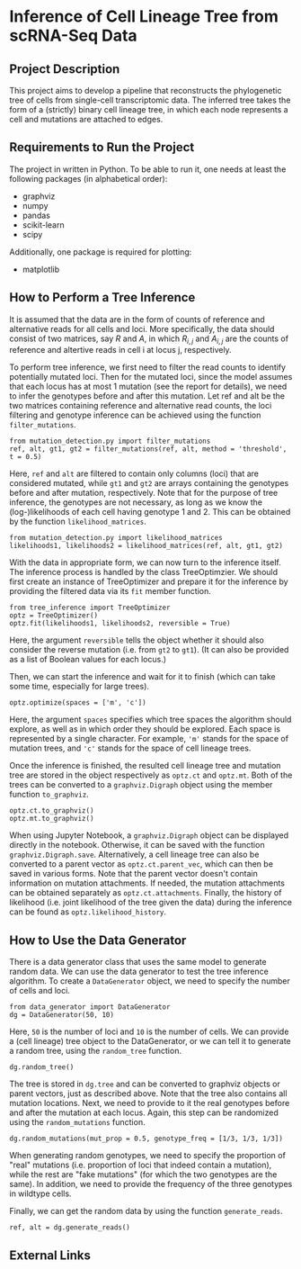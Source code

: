# Inference of Cell Lineage Tree from scRNA-Seq Data
## Project Description
This project aims to develop a pipeline that reconstructs the phylogenetic tree of cells from single-cell transcriptomic data.
The inferred tree takes the form of a (strictly) binary cell lineage tree, in which each node represents a cell and mutations are attached to edges.


## Requirements to Run the Project
The project in written in Python. To be able to run it, one needs at least the following packages (in alphabetical order):
- graphviz
- numpy
- pandas
- scikit-learn
- scipy

Additionally, one package is required for plotting:
- matplotlib


## How to Perform a Tree Inference
It is assumed that the data are in the form of counts of reference and alternative reads for all cells and loci. More specifically, the data should consist of two matrices, say $R$ and $A$, in which $R_{i,j}$ and $A_{i,j}$ are the counts of reference and altertive reads in cell i at locus j, respectively.

To perform tree inference, we first need to filter the read counts to identify potentially mutated loci.
Then for the mutated loci, since the model assumes that each locus has at most 1 mutation (see the report for details), we need to infer the genotypes before and after this mutation.
Let ref and alt be the two matrices containing reference and alternative read counts, the loci filtering and genotype inference can be achieved using the function `filter_mutations`.
```
from mutation_detection.py import filter_mutations
ref, alt, gt1, gt2 = filter_mutations(ref, alt, method = 'threshold', t = 0.5)
```
Here, `ref` and `alt` are filtered to contain only columns (loci) that are considered mutated, while `gt1` and `gt2` are arrays containing the genotypes before and after mutation, respectively.
Note that for the purpose of tree inference, the genotypes are not necessary, as long as we know the (log-)likelihoods of each cell having genotype 1 and 2.
This can be obtained by the function `likelihood_matrices`.
```
from mutation_detection.py import likelihood_matrices
likelihoods1, likelihoods2 = likelihood_matrices(ref, alt, gt1, gt2)
```

With the data in appropriate form, we can now turn to the inference itself.
The inference process is handled by the class TreeOptimzier.
We should first create an instance of TreeOptimizer and prepare it for the inference by providing the filtered data via its `fit` member function.
```
from tree_inference import TreeOptimizer
optz = TreeOptimizer()
optz.fit(likelihoods1, likelihoods2, reversible = True)
```
Here, the argument `reversible` tells the object whether it should also consider the reverse mutation (i.e. from `gt2` to `gt1`). (It can also be provided as a list of Boolean values for each locus.)

Then, we can start the inference and wait for it to finish (which can take some time, especially for large trees).
```
optz.optimize(spaces = ['m', 'c'])
```
Here, the argument `spaces` specifies which tree spaces the algorithm should explore, as well as in which order they should be explored.
Each space is represented by a single character. 
For example, `'m'` stands for the space of mutation trees, and `'c'` stands for the space of cell lineage trees.

Once the inference is finished, the resulted cell lineage tree and mutation tree are stored in the object respectively as `optz.ct` and `optz.mt`.
Both of the trees can be converted to a `graphviz.Digraph` object using the member function `to_graphviz`.
```
optz.ct.to_graphviz()
optz.mt.to_graphviz()
```
When using Jupyter Notebook, a `graphviz.Digraph` object can be displayed directly in the notebook.
Otherwise, it can be saved with the function `graphviz.Digraph.save`.
Alternatively, a cell lineage tree can also be converted to a parent vector as `optz.ct.parent_vec`, which can then be saved in various forms.
Note that the parent vector doesn't contain information on mutation attachments.
If needed, the mutation attachments can be obtained separately as `optz.ct.attachments`.
Finally, the history of likelihood (i.e. joint likelihood of the tree given the data) during the inference can be found as `optz.likelihood_history`.


## How to Use the Data Generator
There is a data generator class that uses the same model to generate random data.
We can use the data generator to test the tree inference algorithm.
To create a `DataGenerator` object, we need to specify the number of cells and loci.
```
from data_generator import DataGenerator
dg = DataGenerator(50, 10)
```
Here, `50` is the number of loci and `10` is the number of cells.
We can provide a (cell lineage) tree object to the DataGenerator, or we can tell it to generate a random tree, using the `random_tree` function.
```
dg.random_tree()
```
The tree is stored in `dg.tree` and can be converted to graphviz objects or parent vectors, just as described above.
Note that the tree also contains all mutation locations.
Next, we need to provide to it the real genotypes before and after the mutation at each locus.
Again, this step can be randomized using the `random_mutations` function.
```
dg.random_mutations(mut_prop = 0.5, genotype_freq = [1/3, 1/3, 1/3])
```
When generating random genotypes, we need to specify the proportion of "real" mutations (i.e. proportion of loci that indeed contain a mutation), while the rest are "fake mutations" (for which the two genotypes are the same).
In addition, we need to provide the frequency of the three genotypes in wildtype cells.

Finally, we can get the random data by using the function `generate_reads`.
```
ref, alt = dg.generate_reads()
```



## External Links
